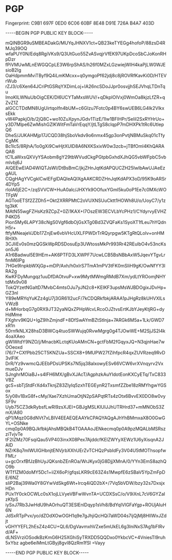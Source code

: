 # PGP

Fingerprint: C9B1 697F 0ED0 6C06 60BF  8E48 D91E 726A B4A7 403D

-----BEGIN PGP PUBLIC KEY BLOCK-----

mQINBGR9uSMBEADakG/MUYqJHNXV1ct+QB23keTYEGg4hofoP/88zsD4RMJq39OQ
wfaPUY0N/Edq8RgiVKs9/Q3UtGuo55ZvASvqjrVfEK97UKpDcoSbCJoKonRHpDzr
fPiVMUwMLnEWGQCpLE3W6rpShAS/h26f0MZxLGzwiejWIH4kaPjLW0WJEsioB2Ig
OaHdpmmMviTByf9Q4iLmKMcxx+q0ymgoPf62jdj8c8jROVRfKavKi0D/HTEVrWub
rZJ3/c6Xen64JCriPtGSRqYXDimLoj+IA26ncSDoJJpr0osvjjhSEJVhqLTDnTqu
ImoKILWNuUbOigCEK/Dl6UCYTaMxsWUV/+qDkpIOlVxj0WmOa8kjzLfZR+qZvZ1Z
alGCCTDdMN8UgUirtqoIfn4bUM+c6GIzu7Fotc0p4BY6swUEB6LG4Ik2VlkxsEkk
vW4PapkjO/b/2jQ8C+wo10ZuXpynJGdv1TizE/1Iw1BFIHPr/SeIiI2SxRYHrUo+
y3D7Mlpe6ZwMishGZlKWitFmTaVrEqqY/jtLTgS8cIqpP7mDHXPk1tRc6UtIepQ6
DheS/JUKAHMjp17JCQD38hjSboVkdv9o6nmx45gp3onPvtjNBMuSkq01cTfyCgMK
Bc1Ic5/8RjhA/1o0gXi9CwHjtXUlD8A6NXKSxixW0w3zcb+jTBfOml4KhQARAQAB
tC1LaWxsQXVyYSAobm8gY29tbWVudCkgPGtpbGxhdXJhQG5vbWFpbC5vbmlvbj6J
AlQEEwEIAD4WIQTJsWl/DtBsBmC/jkjZHnJqtKdAPQUCZH25IwIbAwUJAeEzgAUL
CQgHAgYVCgkICwIEFgIDAQIeAQIXgAAKCRDZHnJqtKdAPX3oD/95K9oARSr4DYp5
rlolA6jE2C+/zqSVVCW+HuA0alc/JHXYk9OOfuxYGmI5ku0oP1Ee7c0MXcWOTFpW
AGTooETSf2ZZDh5+Okt2XRRPMtC2oVUXNSUuCktt1HOWh8U/o/UoyC7/y1ztg3kK
MAtN55wgFZHsKz9ZCpZ+0Zi1KAX+I7OszEW3ECVLbYcPHz1/CYdyrvyEVHZP4KD5
Pion5My6LAPY38cNgS0Vgf6dbOjGsXTg0Bd3ZVQFaKs1SyoXT1fLeu7hYQdnH5r+
ftfyMNeajeVJDb17ZnjEw6vbVHcUXLFPWDrTrRQyrpgw5KTgRtQLolv+onHMRHXh
3CJliEv0s0mzQGSkWpRDSDosuEp3UWtossMkPr993Rr42REulbO4v53ncKson5J6
A1r6Badwul5E9HEm+AK6PTFD3LXWPF7UcwLCB5BsNBbAxW5JqevYTgvLrfmM6IPg
7HGe9InpkbWXjGp+mDP/Axh/h0xIrS7TmA1mPV3tFK0mSIiH9gK/OwNfYY3lRA2g
KwKFDyMungqz1uuDfDAOtvuP+xw9MytMWmgRMdB7Xm/ydLtYROomjNHYtdMx9v08
TokQYzetNGaltD7MvbC4mtsOJu7yJN2c8+KEIKF3upsMsWJBDOgixJDvHp+GZ3nl
Y89eMRYqYuKZz4gU7j3GR61I2ucF/7kCDQRkfbkjARAA1pJHgRz8kUHVXlLsVWzB
d+MHorbqG7g0RX9JT32yaNQxZPHpWcvLRcoOJZtvsErtKJbYJeyKtjRG+dyHdMme
FXghrv9KQU+IgZ9IhZmjndF+8DfSwAYmBZtStInja+7ARGk6M5a+1Lk/GWD7xR1n
50rnfkNLX28hsD3BWCq4tuoSWWujq0RvwMgrg0g4TJOwWE+M2SjJS2I4k4oaXAeo
gWIWtdY9NZO/j/MnacbKLctqKUoAMnCN+gctFbM2fGqyxJQ+N3qjnHae7wOOeoxd
l76/7+CXfPbb25CT5KNZUa+SSCX8+9MUPW27fZihfpcR4qxZUVRzeq9RvD3vlFlK
DrR/Yz9vwmcQJEEbPDsUPSKs7N5jq38alxowyESv66VCW6vrXVnqyrv2VxmueDJv
SJnghrMOiaBJ+s4lFH6MX/gBvXJAcT/AgphzkAuYIdotEonKXCyETq/TxC833VBZ
gcS+sbTjStdFrXd4xTknjZ83ZlyIq5zxhTEGEynR2TxsmfZZbe18zRMYhgwYGSox
5/y08v1BxG8f+cMy/Xae7XzhUmaOtjN2pSAPqtRTs4zOtx6BvvEX0DO8w0vySF9v
Uyb75CZ3dkRybsfLwRI9zsXJEI+GBJgMSLKIUIJJhUTRHrd37+mMNObS3ZmX/A80
qP1/Mqz0G8dNVt7xLBIV4EEAEQEAAYkCPAQYAQgAJhYhBMmxaX8O0GwGYL+OSNke
cmq0p0A9BQJkfbkjAhsMBQkB4TOAAAoJENkecmq0p0A9pzMQALbMSRszziTvjvTe
tF2IZMz70FsqiQau5VP403inxX08Pex7AjddcfKElZWYyXEWz1U6yXisqnA2JAID
NZrK8q7mIWUlGHbnjtENVjrbXXhUErZvTCHQzPsbIdFy3V04U5tMOThsopfwFMLr
u+gcOrxfBfJzBhUyJQKsnbZEnROa/WrJKyx0jG8DjjXMnA/0/YYn3EmS8azhQO9b
WTf1ZM0doMY5Dc1+ii2X6oP/gfqsLKR9cE63Z4s1MwpfE6zSBaV5YpZmFpDE/6NZ
sIiP2Baj39Wa0Y8GYwVdSkg6Wt+Ircq4iQD2bX+/7Vq5bVDW/bzy32s7DxsjxHDn
PUx1Y0ckOCWLc0sX1ojLLVyeVBFwWvnTA+UCDXSsC/o/V9iXnL7cV6GYZaIzKfpS
iySxJ7Rb3JwHdU9hAOrhuQT3ESlEnlDqyp1sVh8/BdYqIVlGFaYgp+ROUjAIuH6N
JdSxRTpPvx/yo/dZOdXOwOGH1q9e7gJhjiQcHQi7aWD04s7ijQjMj8HIIWxJZdjt
vGHYYEFL2hEsZ4z4CU+QL6/DgVavmxhVZxe5mUkEL6g3IniNxS7Ag1bFIRvd/AF+
dLNSVrziOSodkBzKmG6H25XGhiSyTRXDD5QQDxo0YkbcVC+4VniesTl9ruh5xYbz
agbe6eiMmLtGByj8gvl8QzRm1fSI
=Vayy

-----END PGP PUBLIC KEY BLOCK-----
